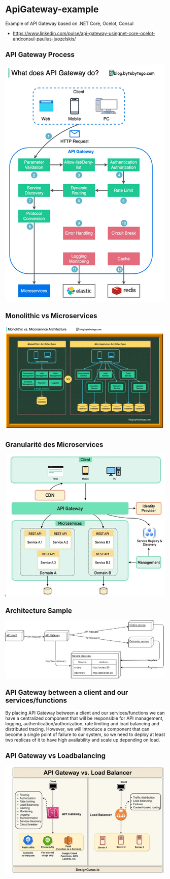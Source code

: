 # ApiGateway-example
Example of API Gateway based on .NET Core, Ocelot, Consul

- https://www.linkedin.com/pulse/api-gateway-usingnet-core-ocelot-andconsul-paulius-juozelskis/


## API  Gateway  Process

![API  Gateway  Process](https://github.com/sanogotech/ApiGateway-example/blob/master/images/ApiGatewayProcess.jpg)

##  Monolithic vs Microservices

![ Monolithic vs Microservices  ](https://github.com/sanogotech/ApiGateway-example/blob/master/images/monolithicvsmicroservice.jpg)


##  Granularité des Microservices

![ Domaine microservice ](https://github.com/sanogotech/ApiGateway-example/blob/master/images/MicroServiceArchiDomaineDB.jpg)

## Architecture  Sample

![  Api Gateway](https://github.com/sanogotech/ApiGateway-example/blob/master/images/apigatewaysample.jpg)



## API Gateway between a client and our services/functions

By placing API Gateway between a client and our services/functions we can have a centralized component that will be responsible for API management, logging, authentication/authorization, rate limiting and load balancing and distributed tracing. However, we will introduce a component that can become a single point of failure to our system, so we need to deploy at least two replicas of it to have high availability and scale up depending on load.

##  API  Gateway vs Loadbalancing

![ API Gateway vs Loadbalancing](https://github.com/sanogotech/ApiGateway-example/blob/master/images/apigatewayvsloadbalancer.jpg)
